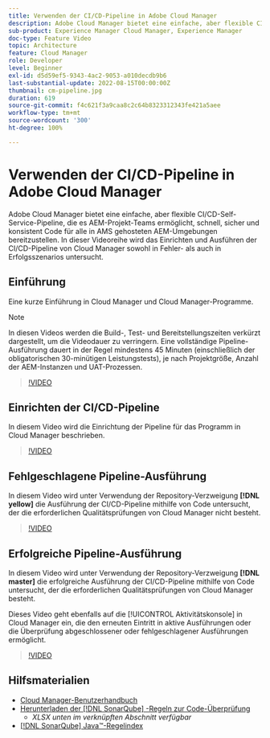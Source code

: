```yaml
---
title: Verwenden der CI/CD-Pipeline in Adobe Cloud Manager
description: Adobe Cloud Manager bietet eine einfache, aber flexible CI/CD-Self-Service-Pipeline, die es AEM-Projekt-Teams ermöglicht, schnell, sicher und konsistent Code für alle in AMS gehosteten AEM-Umgebungen bereitzustellen. In dieser Videoreihe wird das Einrichten und Ausführen der CI/CD-Pipeline von Cloud Manager sowohl in Fehler- als auch in Erfolgsszenarios untersucht.
sub-product: Experience Manager Cloud Manager, Experience Manager
doc-type: Feature Video
topic: Architecture
feature: Cloud Manager
role: Developer
level: Beginner
exl-id: d5d59ef5-9343-4ac2-9053-a010decdb9b6
last-substantial-update: 2022-08-15T00:00:00Z
thumbnail: cm-pipeline.jpg
duration: 619
source-git-commit: f4c621f3a9caa8c2c64b8323312343fe421a5aee
workflow-type: tm+mt
source-wordcount: '300'
ht-degree: 100%

---
```


# Verwenden der CI/CD-Pipeline in Adobe Cloud Manager

Adobe Cloud Manager bietet eine einfache, aber flexible CI/CD-Self-Service-Pipeline, die es AEM-Projekt-Teams ermöglicht, schnell, sicher und konsistent Code für alle in AMS gehosteten AEM-Umgebungen bereitzustellen. In dieser Videoreihe wird das Einrichten und Ausführen der CI/CD-Pipeline von Cloud Manager sowohl in Fehler- als auch in Erfolgsszenarios untersucht.

## Einführung

Eine kurze Einführung in Cloud Manager und Cloud Manager-Programme.

>[!NOTE]
>
>In diesen Videos werden die Build-, Test- und Bereitstellungszeiten verkürzt dargestellt, um die Videodauer zu verringern. Eine vollständige Pipeline-Ausführung dauert in der Regel mindestens 45 Minuten (einschließlich der obligatorischen 30-minütigen Leistungstests), je nach Projektgröße, Anzahl der AEM-Instanzen und UAT-Prozessen.

>[!VIDEO](https://video.tv.adobe.com/v/23082?quality=12&learn=on)

## Einrichten der CI/CD-Pipeline

In diesem Video wird die Einrichtung der Pipeline für das Programm in Cloud Manager beschrieben.

>[!VIDEO](https://video.tv.adobe.com/v/23083?quality=12&learn=on)

## Fehlgeschlagene Pipeline-Ausführung

In diesem Video wird unter Verwendung der Repository-Verzweigung **[!DNL yellow]** die Ausführung der CI/CD-Pipeline mithilfe von Code untersucht, der die erforderlichen Qualitätsprüfungen von Cloud Manager nicht besteht.

>[!VIDEO](https://video.tv.adobe.com/v/23084?quality=12&learn=on)

## Erfolgreiche Pipeline-Ausführung

In diesem Video wird unter Verwendung der Repository-Verzweigung **[!DNL master]** die erfolgreiche Ausführung der CI/CD-Pipeline mithilfe von Code untersucht, der die erforderlichen Qualitätsprüfungen von Cloud Manager besteht.

Dieses Video geht ebenfalls auf die [!UICONTROL Aktivitätskonsole] in Cloud Manager ein, die den erneuten Eintritt in aktive Ausführungen oder die Überprüfung abgeschlossener oder fehlgeschlagener Ausführungen ermöglicht.

>[!VIDEO](https://video.tv.adobe.com/v/23085?quality=12&learn=on)

## Hilfsmaterialien

* [Cloud Manager-Benutzerhandbuch](https://experienceleague.adobe.com/docs/experience-manager-cloud-manager/content/introduction.html?lang=de)
* [Herunterladen der [!DNL SonarQube] -Regeln zur Code-Überprüfung](https://experienceleague.adobe.com/docs/experience-manager-cloud-manager/content/using/code-quality-testing.html?lang=de)
   * *XLSX unten im verknüpften Abschnitt verfügbar*
* [[!DNL SonarQube] Java™-Regelindex](https://rules.sonarsource.com/java/)
